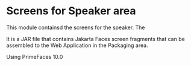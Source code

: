 # Screens for Speaker area

This module containsd the screens for the speaker. The

It is a JAR file that contains Jakarta Faces screen fragments that can be assembled to the Web Application in the Packaging area.


Using PrimeFaces 10.0